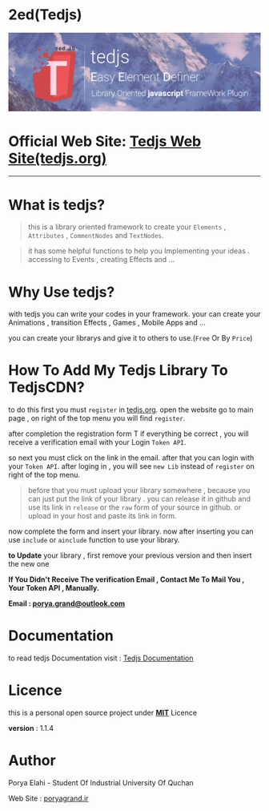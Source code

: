 # 2ed(Tedjs)

![Easy Element Definer](./header.png)


# Official Web Site: [Tedjs Web Site(tedjs.org)](https://tedjs.org)
-----------------------------
# What is tedjs?
> this is a library oriented framework to create your `Elements` , `Attributes` , `CommentNodes` and `TextNodes`.

> it has some helpful functions to help you Implementing your ideas . accessing to Events , creating Effects and ...

# Why Use tedjs?
with tedjs you can write your codes in your framework.
your can create your Animations , transition Effects , Games , Mobile Apps and ...

you can create your librarys and give it to others to use.(`Free` Or By `Price`)

# How To Add My Tedjs Library To TedjsCDN?
to do this first you must `register` in [tedjs.org](https://tedjs.org). open the website go to main page , on right of the top menu you will find `register`.

after completion the registration form T if everything be correct , you will receive a verification email with your Login `Token API`.

so next you must click on the link in the email. after that you can login with your `Token API`. after loging in , you will see `new Lib` instead of `register` on right of the top menu.

> before that you must upload your library somewhere , because you can just put the link of your library . you can release it in github and use its link in `release` or the `raw` form of your source in github. or upload in your host and paste its link in form.

now complete the form and insert your library. now after inserting you can use `include` or `ainclude` function to use your library.

**to Update** your library , first remove your previous version and then insert the new one

**If You Didn't Receive The verification Email , Contact Me To Mail You , Your Token API , Manually.**

**Email : porya.grand@outlook.com**

# Documentation
to read tedjs Documentation visit : [Tedjs Documentation](https://tedjs.org/pages/document.html)


# Licence
this is a personal open source project under [**MIT**](https://github.com/poryagrand/tedjs/blob/master/LICENSE) Licence

**version** : 1.1.4

# Author
Porya Elahi - Student Of Industrial University Of Quchan

Web Site : [poryagrand.ir](http://poryagrand.ir)
